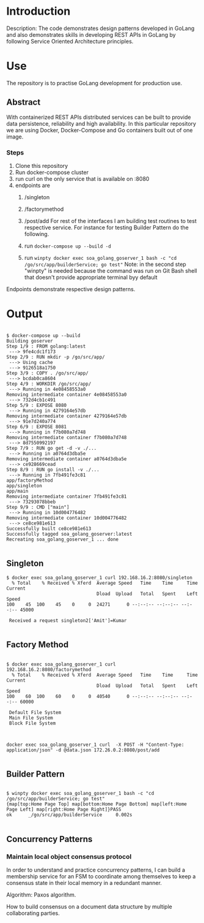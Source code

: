 # Introduction

Description: The code demonstrates design patterns developed in GoLang and also demonstrates skills in developing
REST APIs in GoLang by following Service Oriented Architecture principles.

# Use

The repository is to practise GoLang development for production use. 

## Abstract

With containerized REST APIs distributed services can be built to provide data persistence, reliability and high availability. In this particular repository we are using Docker, Docker-Compose and Go containers built out of one image.

### Steps

1. Clone this repository
2. Run docker-compose cluster
3. run curl on the only service that is available on <container-ip-address>:8080
4. endpoints are
    1. /singleton
    2. /factorymethod
    3. /post/add
    For rest of the interfaces I am building test routines to test respective service. For instance for testing Builder Pattern do the following.
    
    1. run ```docker-compose up --build -d```
    2. run ```winpty docker exec soa_golang_goserver_1 bash -c "cd /go/src/app/builderService; go test"```
    Note: in the second step "winpty" is needed because the command was run on Git Bash shell that doesn't provide appropriate terminal byy default

Endpoints demonstrate respective design patterns.

# Output

```

$ docker-compose up --build
Building goserver
Step 1/9 : FROM golang:latest
 ---> 9fe4cdc1f173
Step 2/9 : RUN mkdir -p /go/src/app/
 ---> Using cache
 ---> 9126518a1750
Step 3/9 : COPY . /go/src/app/
 ---> bcdab0ca8604
Step 4/9 : WORKDIR /go/src/app/
 ---> Running in 4e08458553a0
Removing intermediate container 4e08458553a0
 ---> 732d4cb1c491
Step 5/9 : EXPOSE 8080
 ---> Running in 4279164e57db
Removing intermediate container 4279164e57db
 ---> 91e7d240a774
Step 6/9 : EXPOSE 8081
 ---> Running in f7b080a7d748
Removing intermediate container f7b080a7d748
 ---> 8d7550992197
Step 7/9 : RUN go get -d -v ./...
 ---> Running in a0764d3dba5e
Removing intermediate container a0764d3dba5e
 ---> ce928669cead
Step 8/9 : RUN go install -v ./...
 ---> Running in 7fb491fe3c81
app/factoryMethod
app/singleton
app/main
Removing intermediate container 7fb491fe3c81
 ---> 73293078bbeb
Step 9/9 : CMD ["main"]
 ---> Running in 10d004776482
Removing intermediate container 10d004776482
 ---> ce8ce981e613
Successfully built ce8ce981e613
Successfully tagged soa_golang_goserver:latest
Recreating soa_golang_goserver_1 ... done


```

## Singleton

```
$ docker exec soa_golang_goserver_1 curl 192.168.16.2:8080/singleton
  % Total    % Received % Xferd  Average Speed   Time    Time     Time  Current
                                 Dload  Upload   Total   Spent    Left  Speed
100    45  100    45    0     0  24271      0 --:--:-- --:--:-- --:--:-- 45000

 Received a request singleton2['Amit']=Kumar


```

## Factory Method

```

$ docker exec soa_golang_goserver_1 curl 192.168.16.2:8080/factorymethod
  % Total    % Received % Xferd  Average Speed   Time    Time     Time  Current
                                 Dload  Upload   Total   Spent    Left  Speed
100    60  100    60    0     0  40540      0 --:--:-- --:--:-- --:--:-- 60000

 Default File System
 Main File System
 Block File System



docker exec soa_golang_goserver_1 curl  -X POST -H "Content-Type: application/json" -d @data.json 172.26.0.2:8080/post/add


```

## Builder Pattern

```

$ winpty docker exec soa_golang_goserver_1 bash -c "cd /go/src/app/builderService; go test"
{map[top:Home Page Top] map[bottom:Home Page Bottom] map[left:Home Page Left] map[right:Home Page Right]}PASS
ok      _/go/src/app/builderService     0.002s


```

## Concurrency Patterns

### Maintain local object consensus protocol

In order to understand and practice concurrency patterns, I can build a membership service for an FSM to coordinate among themselves to keep a consensus state in their local memory in a redundant manner.

Algorithm: Paxos algorithm.

How to build consensus on a document data structure by multiple collaborating parties.
